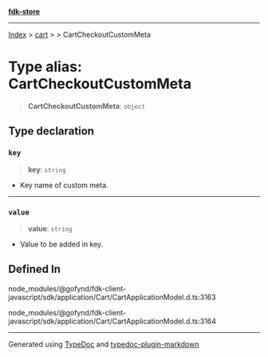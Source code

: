 [**fdk-store**](../../../README.md)
***

[Index](../../../API.md) > [cart](../../README.md) > [<internal>](../README.md) > CartCheckoutCustomMeta

# Type alias: CartCheckoutCustomMeta

> **CartCheckoutCustomMeta**: `object`

## Type declaration

### `key`

> **key**: `string`

- Key name of custom meta.

***

### `value`

> **value**: `string`

- Value to be added in key.

## Defined In

node\_modules/@gofynd/fdk-client-javascript/sdk/application/Cart/CartApplicationModel.d.ts:3163

node\_modules/@gofynd/fdk-client-javascript/sdk/application/Cart/CartApplicationModel.d.ts:3164

***
Generated using [TypeDoc](https://typedoc.org/) and [typedoc-plugin-markdown](https://www.npmjs.com/package/typedoc-plugin-markdown)
